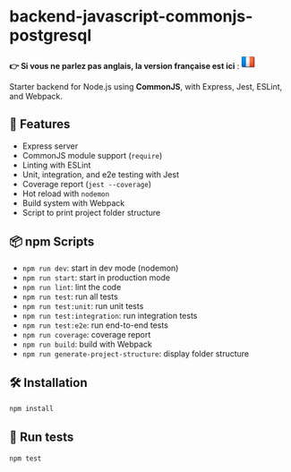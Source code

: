 # backend-javascript-commonjs-postgresql

**👉 Si vous ne parlez pas anglais, la version française est ici** : [![Français](../../ui/version-fr.png)](./README.md)

Starter backend for Node.js using **CommonJS**, with Express, Jest, ESLint, and Webpack.

## 🚀 Features

- Express server
- CommonJS module support (`require`)
- Linting with ESLint
- Unit, integration, and e2e testing with Jest
- Coverage report (`jest --coverage`)
- Hot reload with `nodemon`
- Build system with Webpack
- Script to print project folder structure

## 📦 npm Scripts

- `npm run dev`: start in dev mode (nodemon)
- `npm run start`: start in production mode
- `npm run lint`: lint the code
- `npm run test`: run all tests
- `npm run test:unit`: run unit tests
- `npm run test:integration`: run integration tests
- `npm run test:e2e`: run end-to-end tests
- `npm run coverage`: coverage report
- `npm run build`: build with Webpack
- `npm run generate-project-structure`: display folder structure

## 🛠 Installation

```bash
npm install
```

## 🧪 Run tests

```bash
npm test
```
